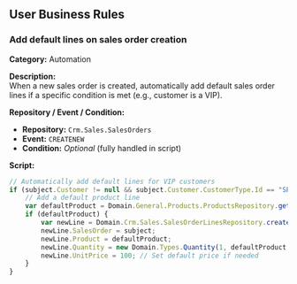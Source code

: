 ## User Business Rules

### Add default lines on sales order creation

**Category:** Automation

**Description:**  
When a new sales order is created, automatically add default sales order lines if a specific condition is met (e.g., customer is a VIP).

**Repository / Event / Condition:**  
- **Repository:** `Crm.Sales.SalesOrders`
- **Event:** `CREATENEW`
- **Condition:** *Optional* (fully handled in script)

**Script:**
```js
// Automatically add default lines for VIP customers
if (subject.Customer != null && subject.Customer.CustomerType.Id == "SPECIFIC-CUSTOMER-TYPE-ID-HERE") {
    // Add a default product line
    var defaultProduct = Domain.General.Products.ProductsRepository.getById("YOUR-PRODUCT-ID-HERE");
    if (defaultProduct) {
        var newLine = Domain.Crm.Sales.SalesOrderLinesRepository.createNew();
        newLine.SalesOrder = subject;
        newLine.Product = defaultProduct;
        newLine.Quantity = new Domain.Types.Quantity(1, defaultProduct.MeasurementUnit);
        newLine.UnitPrice = 100; // Set default price if needed
    }
}
```
